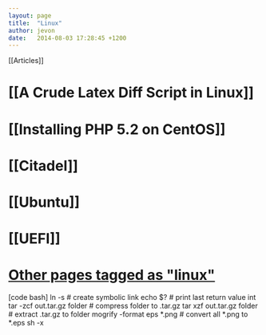 ```yaml
---
layout: page
title:  "Linux"
author: jevon
date:   2014-08-03 17:28:45 +1200
---
```


[[Articles]]

# [[A Crude Latex Diff Script in Linux]]
# [[Installing PHP 5.2 on CentOS]]
# [[Citadel]]
# [[Ubuntu]]
# [[UEFI]]
# <a href="http://www.delicious.com/jevonwright/linux" class="delicious">Other pages tagged as "linux"</a>

[code bash]
ln -s <target> <source>     # create symbolic link
echo $?                     # print last return value int
tar -zcf out.tar.gz folder  # compress folder to .tar.gz
tar xzf out.tar.gz folder   # extract .tar.gz to folder
mogrify -format eps *.png   # convert all *.png to *.eps
sh -x <script>              # show all commands executed by given script for debug
df -h                       # show disk usage
[/code]

If this fails, the version of tar may not support gzip compression. In this case, you can use the traditional two-stage command:
gzip -dc filename.tar.gz | tar xf -

==Commit directories to [[SVN]] individually==
[code bash]find . -maxdepth 1 -regex ./[A-Za-z0-9].+ -exec svn commit '{}' --message "Adding {} pictures folder to repository" ;[/code]

* "find ." matches all files and directories in the current directory
* "-maxdepth 1" only matches top-level directories
* "-regex ./[A-Za-z0-9].+" removes the ./ directory
* "-exec svn commit" runs "svn commit" with each result
* "{}" is replaced with the result directory name
* ; is required to end the line

Also see http://www.pixelbeat.org/cmdline.html for a neat reference.

==Joining multiple PDFs together==
If they're all the same size, you can use Ghostscript:

[code bash]gs -dBATCH -dNOPAUSE -q -sDEVICE=pdfwrite -sOutputFile=out.pdf in1.pdf in2.pdf in3.pdf[/code]

==Misc Notes==
[code text]./configure: line 23: syntax error near unexpected token `$'inr''[/code]

The configure file line endings has changed from Unix style to [[Windows]] style (probably winzip being stupid). To fix:

[code bash]$ vim ./configure
:set ff=unix
:wq[/code]

==Adding a New Sudo User==
Create a new user:

[code text]
root@server:~$ sudo adduser username
[sudo] password for root:
Adding user 'username' ...
Adding new group 'username' (1234) ...
Adding new user 'username' (1234) with group 'username' ...
Creating home directory '/home/username' ...
Copying files from '/etc/skel' ...
Enter new UNIX password:
Retype new UNIX password:
passwd: password updated successfully
Changing the user information for username
Enter the new value, or press ENTER for the default
        Full Name []: Your Name
        Room Number []:
        Work Phone []: 
        Home Phone []:
        Other []: 
Is the information correct? [Y/n] y
[/code]

<a href="http://www.ubuntuka.com/add-user-to-existing-group-ubuntu/">Add it to the</a> admin user group (or `adm`):):

[code]sudo usermod -a -G admin username[/code]

Or, define it as an explicit member of the admin group (or `adm` group):

[code]sudo usermod -g admin username[/code]

Or, define it explicitly as someone who can sudo (necessary on new Ubuntu releases):

[code]sudo adduser username sudo[/code]

Alternatively, you could use `visudo`, but be careful when editing the `sudoers` file!

==Chaining Greps when Tailing a File==
If you are tailing a file and trying to execute multiple greps, you can't just chain them using pipes:

[code bash]tail -f /my/file.log | grep -v a | grep -v b | grep -v c[/code]

You <a href="https://makandracards.com/makandra/5403-how-to-combine-greps-on-log-files-opened-with-tail-f">need to add</a> the flag `--line-buffered" to each grep.

[code bash]tail -f /my/file.log | grep --line-buffered -v a | grep --line-buffered -v b | ...[/code]

==spamd: still running as root, safe_lock: cannot create tmp lockfile /nonexistent/.spamassassin==
If you have <a href="http://library.linode.com/email/citadel/ubuntu-10.04-lucid#sph_enabling-spamassassin-filtering">configured your site to use Spamassassain</a>, and your `/var/log/mail.log` includes messages such as:

[code]
spamd: still running as root: user not specified with -u, not found, or set to root, falling back to nobody
plugin: eval failed: bayes: (in learn) locker: safe_lock: cannot create tmp lockfile /nonexistent/.spamassassin/bayes.lock.my.domain.6304 for /nonexistent/.spamassassin/bayes.lock: No such file or directory
[/code]

This is because [[spamassassin]] is not being run as a particular user, or is being run as root. According to `/usr/share/doc/spamassassin/README.spamd` this is technically OK, but it's easier just to create a new user for spamd to run as. Create a new user with `adduser --system`, and then modify `/etc/default/spamassassin` (<a href="http://superuser.com/questions/354944/what-is-the-purpose-of-etc-default">designed to be edited</a> on [[Ubuntu]]):

[code]
OPTIONS="--create-prefs --max-children 5 --helper-home-dir -u spamd"
[/code]

(<a href="http://www.webhostingtalk.com/showthread.php?t=879143">Reference</a>)

==Installing an X server to startup at boot==
I tried installing a basic X server (called a "client") using `sudo apt-get install xauth` and `sudo apt-get install xorg` (<a href="https://help.ubuntu.com/community/ServerGUI">as recommended by Ubuntu</a>). However I couldn't get the X server to start at boot. I even tried creating a file `/etc/init.d/xserver` with the single command `exec startx`, but this didn't do anything unless I executed the script as a user (no, I don't know enough about `init.d` yet).

The solution was to install a display manager such as Gnome's. `sudo apt-get install gdm` followed by a `sudo shutdown -r now`, and now an X server was running at startup so I can do things like this:

[code]
DISPLAY=:0 sudo aticonfig --adapter=all --odgt
[/code]

[[Category:Article]]
[[Category:Linux]]